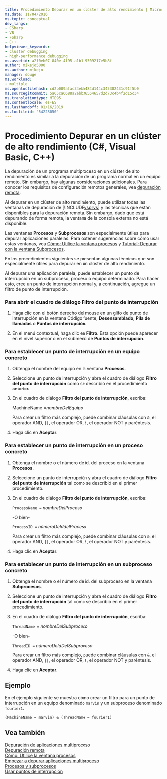 ```yaml
---
title: Procedimiento Depurar en un clúster de alto rendimiento | Microsoft Docs
ms.date: 11/04/2016
ms.topic: conceptual
dev_langs:
- CSharp
- VB
- FSharp
- C++
helpviewer_keywords:
- cluster debugging
- high-performance debugging
ms.assetid: a2f0eb07-840e-4f95-a1b1-9509217e5b8f
author: mikejo5000
ms.author: mikejo
manager: douge
ms.workload:
- multiple
ms.openlocfilehash: cd2b009afac34ebb484d144c345382431c91f5b0
ms.sourcegitcommit: 5a65ca6688a2ebb36564657d2d73c4b4f2d15c34
ms.translationtype: MTE95
ms.contentlocale: es-ES
ms.lasthandoff: 01/16/2019
ms.locfileid: "54228050"
---
```

# <a name="how-to-debug-on-a-high-performance-cluster-c-visual-basic-c"></a>Procedimiento Depurar en un clúster de alto rendimiento (C#, Visual Basic, C++)

La depuración de un programa multiproceso en un clúster de alto rendimiento es similar a la depuración de un programa normal en un equipo remoto. Sin embargo, hay algunas consideraciones adicionales. Para conocer los requisitos de configuración remotos generales, vea [depuración remota](../debugger/remote-debugging.md).  
  
 Al depurar en un clúster de alto rendimiento, puede utilizar todas las ventanas de depuración de [!INCLUDE[vsprvs](../code-quality/includes/vsprvs_md.md)] y las técnicas que están disponibles para la depuración remota. Sin embargo, dado que está depurando de forma remota, la ventana de la consola externa no está disponible.  
  
 Las ventanas **Procesos** y **Subprocesos** son especialmente útiles para depurar aplicaciones paralelas. Para obtener sugerencias sobre cómo usar estas ventanas, vea [Cómo: Utilice la ventana procesos](/previous-versions/visualstudio/visual-studio-2010/7h8h5sdw(v=vs.100)) y [Tutorial: Depurar con la ventana Subprocesos](../debugger/how-to-use-the-threads-window.md).  
  
 En los procedimientos siguientes se presentan algunas técnicas que son especialmente útiles para depurar en un clúster de alto rendimiento.  
  
 Al depurar una aplicación paralela, puede establecer un punto de interrupción en un subproceso, proceso o equipo determinado. Para hacer esto, cree un punto de interrupción normal y, a continuación, agregue un filtro de punto de interrupción.  
  
### <a name="to-open-the-breakpoint-filter-dialog-box"></a>Para abrir el cuadro de diálogo Filtro del punto de interrupción
  
1.  Haga clic con el botón derecho del mouse en un glifo de punto de interrupción en la ventana Código fuente, **Desensamblado**, **Pila de llamadas** o **Puntos de interrupción**.  
  
2.  En el menú contextual, haga clic en **Filtro**. Esta opción puede aparecer en el nivel superior o en el submenú de **Puntos de interrupción**.  
  
### <a name="to-set-a-breakpoint-on-a-specific-computer"></a>Para establecer un punto de interrupción en un equipo concreto  
  
1.  Obtenga el nombre del equipo en la ventana **Procesos**.  
  
2.  Seleccione un punto de interrupción y abra el cuadro de diálogo **Filtro del punto de interrupción** como se describió en el procedimiento anterior.  
  
3.  En el cuadro de diálogo **Filtro del punto de interrupción**, escriba:  
  
     MachineName =*nombreDelEquipo*  
  
     Para crear un filtro más complejo, puede combinar cláusulas con `&`, el operador AND, `||`, el operador OR, `!`, el operador NOT y paréntesis.  
  
4.  Haga clic en **Aceptar**.  
  
### <a name="to-set-a-breakpoint-on-a-specific-process"></a>Para establecer un punto de interrupción en un proceso concreto  
  
1.  Obtenga el nombre o el número de id. del proceso en la ventana **Procesos**.  
  
2.  Seleccione un punto de interrupción y abra el cuadro de diálogo **Filtro del punto de interrupción** tal como se describió en el primer procedimiento.  
  
3.  En el cuadro de diálogo **Filtro del punto de interrupción**, escriba:  
  
     `ProcessName =`  *nombreDelProceso*  
  
     -O bien-  
  
     `ProcessID =` *númeroDeIddelProceso*  
  
     Para crear un filtro más complejo, puede combinar cláusulas con `&`, el operador AND, `||`, el operador OR, `!`, el operador NOT y paréntesis.  
  
4.  Haga clic en **Aceptar**.  
  
### <a name="to-set-a-breakpoint-on-a-specific-thread"></a>Para establecer un punto de interrupción en un subproceso concreto  
  
1.  Obtenga el nombre o el número de id. del subproceso en la ventana **Subprocesos**.  
  
2.  Seleccione un punto de interrupción y abra el cuadro de diálogo **Filtro del punto de interrupción** tal como se describió en el primer procedimiento.  
  
3.  En el cuadro de diálogo **Filtro del punto de interrupción**, escriba:  
  
     `ThreadName =` *nombreDelSubproceso*  
  
     -O bien-  
  
     `ThreadID =` *númeroDeIdDelSubproceso*  
  
     Para crear un filtro más complejo, puede combinar cláusulas con `&`, el operador AND, `||`, el operador OR, `!`, el operador NOT y paréntesis.  
  
4.  Haga clic en **Aceptar**.  
  
## <a name="example"></a>Ejemplo  
 En el ejemplo siguiente se muestra cómo crear un filtro para un punto de interrupción en un equipo denominado `marvin` y un subproceso denominado `fourier1`.  
  
`(MachineName = marvin) & (ThreadName = fourier1)`  

  
## <a name="see-also"></a>Vea también  
 [Depuración de aplicaciones multiproceso](../debugger/debug-multithreaded-applications-in-visual-studio.md)   
 [Depuración remota](../debugger/remote-debugging.md)   
 [Cómo: Utilice la ventana procesos](/previous-versions/visualstudio/visual-studio-2010/7h8h5sdw(v=vs.100))   
 [Empezar a depurar aplicaciones multiproceso](../debugger/get-started-debugging-multithreaded-apps.md)   
 [Procesos y subprocesos](/previous-versions/visualstudio/visual-studio-2010/ms164740(v=vs.100))   
 [Usar puntos de interrupción](../debugger/using-breakpoints.md)